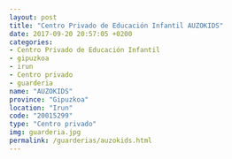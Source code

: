 ```yaml
---
layout: post
title: "Centro Privado de Educación Infantil AUZOKIDS"
date: 2017-09-20 20:57:05 +0200
categories:
- Centro Privado de Educación Infantil
- gipuzkoa
- irun
- Centro privado
- guarderia
name: "AUZOKIDS"
province: "Gipuzkoa"
location: "Irun"
code: "20015299"
type: "Centro privado"
img: guarderia.jpg
permalink: /guarderias/auzokids.html
---
```

